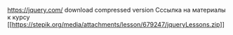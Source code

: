 https://jquery.com/
download compressed version
Cссылка на материалы к курсу
[[https://stepik.org/media/attachments/lesson/679247/jqueryLessons.zip]]
               
